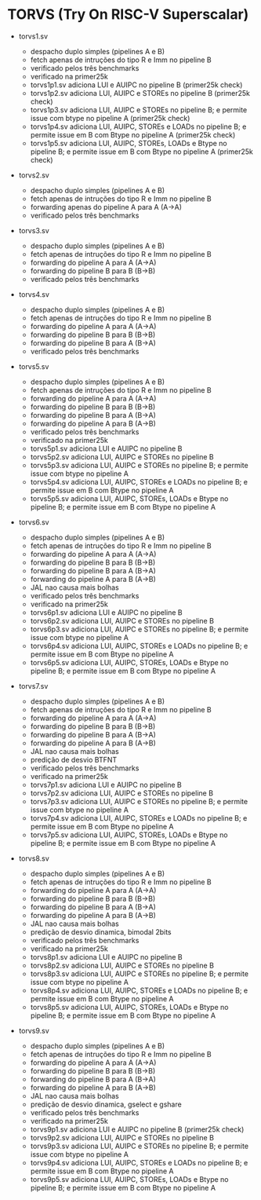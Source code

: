 # TORVS (Try On RISC-V Superscalar)

- torvs1.sv
	- despacho duplo simples (pipelines A e B)
	- fetch apenas de intruções do tipo R e Imm no pipeline B
	- verificado pelos três benchmarks
	- verificado na primer25k
	- torvs1p1.sv adiciona LUI e AUIPC no pipeline B (primer25k check)
	- torvs1p2.sv adiciona LUI, AUIPC e STOREs no pipeline B (primer25k check)
	- torvs1p3.sv adiciona LUI, AUIPC e STOREs no pipeline B; e permite issue com btype no pipeline A (primer25k check)
	- torvs1p4.sv adiciona LUI, AUIPC, STOREs e LOADs no pipeline B; e permite issue em B com Btype no pipeline A (primer25k check)
	- torvs1p5.sv adiciona LUI, AUIPC, STOREs, LOADs e Btype no pipeline B; e permite issue em B com Btype no pipeline A (primer25k check)

- torvs2.sv
	- despacho duplo simples (pipelines A e B)
	- fetch apenas de intruções do tipo R e Imm no pipeline B
	- forwarding apenas do pipeline A para A (A-\>A)
	- verificado pelos três benchmarks

- torvs3.sv
	- despacho duplo simples (pipelines A e B)
	- fetch apenas de intruções do tipo R e Imm no pipeline B
	- forwarding do pipeline A para A (A-\>A)
	- forwarding do pipeline B para B (B-\>B)
	- verificado pelos três benchmarks

- torvs4.sv
	- despacho duplo simples (pipelines A e B)
	- fetch apenas de intruções do tipo R e Imm no pipeline B
	- forwarding do pipeline A para A (A-\>A)
	- forwarding do pipeline B para B (B-\>B)
	- forwarding do pipeline B para A (B-\>A)
	- verificado pelos três benchmarks

- torvs5.sv
	- despacho duplo simples (pipelines A e B)
	- fetch apenas de intruções do tipo R e Imm no pipeline B
	- forwarding do pipeline A para A (A-\>A)
	- forwarding do pipeline B para B (B-\>B)
	- forwarding do pipeline B para A (B-\>A)
	- forwarding do pipeline A para B (A-\>B)
	- verificado pelos três benchmarks
	- verificado na primer25k
	- torvs5p1.sv adiciona LUI e AUIPC no pipeline B
    - torvs5p2.sv adiciona LUI, AUIPC e STOREs no pipeline B
    - torvs5p3.sv adiciona LUI, AUIPC e STOREs no pipeline B; e permite issue com btype no pipeline A
    - torvs5p4.sv adiciona LUI, AUIPC, STOREs e LOADs no pipeline B; e permite issue em B com Btype no pipeline A
    - torvs5p5.sv adiciona LUI, AUIPC, STOREs, LOADs e Btype no pipeline B; e permite issue em B com Btype no pipeline A


- torvs6.sv
	- despacho duplo simples (pipelines A e B)
	- fetch apenas de intruções do tipo R e Imm no pipeline B
	- forwarding do pipeline A para A (A-\>A)
	- forwarding do pipeline B para B (B-\>B)
	- forwarding do pipeline B para A (B-\>A)
	- forwarding do pipeline A para B (A-\>B)
	- JAL nao causa mais bolhas
	- verificado pelos três benchmarks
	- verificado na primer25k
	- torvs6p1.sv adiciona LUI e AUIPC no pipeline B
    - torvs6p2.sv adiciona LUI, AUIPC e STOREs no pipeline B
    - torvs6p3.sv adiciona LUI, AUIPC e STOREs no pipeline B; e permite issue com btype no pipeline A
    - torvs6p4.sv adiciona LUI, AUIPC, STOREs e LOADs no pipeline B; e permite issue em B com Btype no pipeline A
    - torvs6p5.sv adiciona LUI, AUIPC, STOREs, LOADs e Btype no pipeline B; e permite issue em B com Btype no pipeline A


- torvs7.sv
	- despacho duplo simples (pipelines A e B)
	- fetch apenas de intruções do tipo R e Imm no pipeline B
	- forwarding do pipeline A para A (A-\>A)
	- forwarding do pipeline B para B (B-\>B)
	- forwarding do pipeline B para A (B-\>A)
	- forwarding do pipeline A para B (A-\>B)
	- JAL nao causa mais bolhas
	- predição de desvio BTFNT
	- verificado pelos três benchmarks
	- verificado na primer25k
	- torvs7p1.sv adiciona LUI e AUIPC no pipeline B
    - torvs7p2.sv adiciona LUI, AUIPC e STOREs no pipeline B
    - torvs7p3.sv adiciona LUI, AUIPC e STOREs no pipeline B; e permite issue com btype no pipeline A
    - torvs7p4.sv adiciona LUI, AUIPC, STOREs e LOADs no pipeline B; e permite issue em B com Btype no pipeline A
    - torvs7p5.sv adiciona LUI, AUIPC, STOREs, LOADs e Btype no pipeline B; e permite issue em B com Btype no pipeline A


- torvs8.sv
	- despacho duplo simples (pipelines A e B)
	- fetch apenas de intruções do tipo R e Imm no pipeline B
	- forwarding do pipeline A para A (A-\>A)
	- forwarding do pipeline B para B (B-\>B)
	- forwarding do pipeline B para A (B-\>A)
	- forwarding do pipeline A para B (A-\>B)
	- JAL nao causa mais bolhas
	- predição de desvio dinamica, bimodal 2bits
	- verificado pelos três benchmarks
	- verificado na primer25k
	- torvs8p1.sv adiciona LUI e AUIPC no pipeline B
	- torvs8p2.sv adiciona LUI, AUIPC e STOREs no pipeline B
	- torvs8p3.sv adiciona LUI, AUIPC e STOREs no pipeline B; e permite issue com btype no pipeline A
	- torvs8p4.sv adiciona LUI, AUIPC, STOREs e LOADs no pipeline B; e permite issue em B com Btype no pipeline A
	- torvs8p5.sv adiciona LUI, AUIPC, STOREs, LOADs e Btype no pipeline B; e permite issue em B com Btype no pipeline A


- torvs9.sv
	- despacho duplo simples (pipelines A e B)
	- fetch apenas de intruções do tipo R e Imm no pipeline B
	- forwarding do pipeline A para A (A-\>A)
	- forwarding do pipeline B para B (B-\>B)
	- forwarding do pipeline B para A (B-\>A)
	- forwarding do pipeline A para B (A-\>B)
	- JAL nao causa mais bolhas
	- predição de desvio dinamica, gselect e gshare
	- verificado pelos três benchmarks
	- verificado na primer25k
	- torvs9p1.sv adiciona LUI e AUIPC no pipeline B (primer25k check)
	- torvs9p2.sv adiciona LUI, AUIPC e STOREs no pipeline B
	- torvs9p3.sv adiciona LUI, AUIPC e STOREs no pipeline B; e permite issue com btype no pipeline A
	- torvs9p4.sv adiciona LUI, AUIPC, STOREs e LOADs no pipeline B; e permite issue em B com Btype no pipeline A
	- torvs9p5.sv adiciona LUI, AUIPC, STOREs, LOADs e Btype no pipeline B; e permite issue em B com Btype no pipeline A


